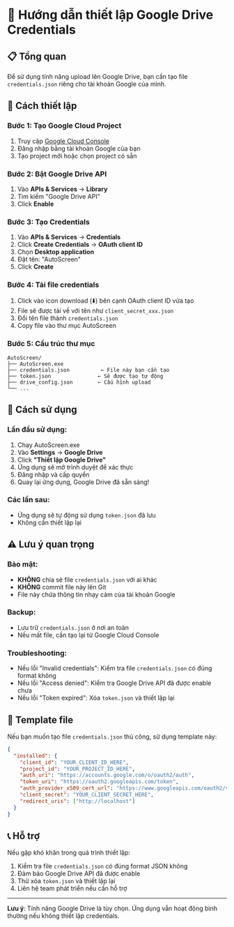 # 🔐 Hướng dẫn thiết lập Google Drive Credentials

## 📋 Tổng quan

Để sử dụng tính năng upload lên Google Drive, bạn cần tạo file `credentials.json` riêng cho tài khoản Google của mình.

## 🚀 Cách thiết lập

### Bước 1: Tạo Google Cloud Project

1. Truy cập [Google Cloud Console](https://console.cloud.google.com/)
2. Đăng nhập bằng tài khoản Google của bạn
3. Tạo project mới hoặc chọn project có sẵn

### Bước 2: Bật Google Drive API

1. Vào **APIs & Services** → **Library**
2. Tìm kiếm "Google Drive API"
3. Click **Enable**

### Bước 3: Tạo Credentials

1. Vào **APIs & Services** → **Credentials**
2. Click **Create Credentials** → **OAuth client ID**
3. Chọn **Desktop application**
4. Đặt tên: "AutoScreen"
5. Click **Create**

### Bước 4: Tải file credentials

1. Click vào icon download (⬇️) bên cạnh OAuth client ID vừa tạo
2. File sẽ được tải về với tên như `client_secret_xxx.json`
3. Đổi tên file thành `credentials.json`
4. Copy file vào thư mục AutoScreen

### Bước 5: Cấu trúc thư mục

```
AutoScreen/
├── AutoScreen.exe
├── credentials.json          ← File này bạn cần tạo
├── token.json               ← Sẽ được tạo tự động
├── drive_config.json        ← Cấu hình upload
└── ...
```

## 🔧 Cách sử dụng

### Lần đầu sử dụng:
1. Chạy AutoScreen.exe
2. Vào **Settings** → **Google Drive**
3. Click **"Thiết lập Google Drive"**
4. Ứng dụng sẽ mở trình duyệt để xác thực
5. Đăng nhập và cấp quyền
6. Quay lại ứng dụng, Google Drive đã sẵn sàng!

### Các lần sau:
- Ứng dụng sẽ tự động sử dụng `token.json` đã lưu
- Không cần thiết lập lại

## ⚠️ Lưu ý quan trọng

### Bảo mật:
- **KHÔNG** chia sẻ file `credentials.json` với ai khác
- **KHÔNG** commit file này lên Git
- File này chứa thông tin nhạy cảm của tài khoản Google

### Backup:
- Lưu trữ `credentials.json` ở nơi an toàn
- Nếu mất file, cần tạo lại từ Google Cloud Console

### Troubleshooting:
- Nếu lỗi "Invalid credentials": Kiểm tra file `credentials.json` có đúng format không
- Nếu lỗi "Access denied": Kiểm tra Google Drive API đã được enable chưa
- Nếu lỗi "Token expired": Xóa `token.json` và thiết lập lại

## 🎯 Template file

Nếu bạn muốn tạo file `credentials.json` thủ công, sử dụng template này:

```json
{
  "installed": {
    "client_id": "YOUR_CLIENT_ID_HERE",
    "project_id": "YOUR_PROJECT_ID_HERE", 
    "auth_uri": "https://accounts.google.com/o/oauth2/auth",
    "token_uri": "https://oauth2.googleapis.com/token",
    "auth_provider_x509_cert_url": "https://www.googleapis.com/oauth2/v1/certs",
    "client_secret": "YOUR_CLIENT_SECRET_HERE",
    "redirect_uris": ["http://localhost"]
  }
}
```

## 📞 Hỗ trợ

Nếu gặp khó khăn trong quá trình thiết lập:
1. Kiểm tra file `credentials.json` có đúng format JSON không
2. Đảm bảo Google Drive API đã được enable
3. Thử xóa `token.json` và thiết lập lại
4. Liên hệ team phát triển nếu cần hỗ trợ

---

**Lưu ý**: Tính năng Google Drive là tùy chọn. Ứng dụng vẫn hoạt động bình thường nếu không thiết lập credentials.
